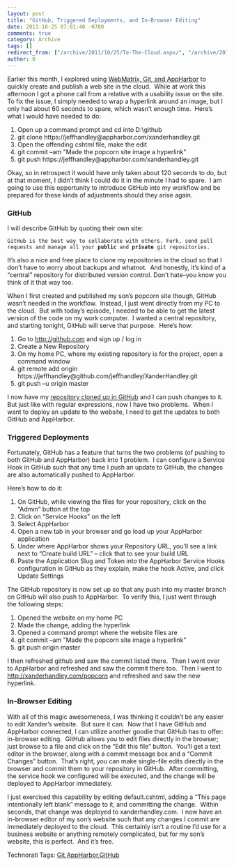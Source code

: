 ```yaml
---
layout: post
title: "GitHub, Triggered Deployments, and In-Browser Editing"
date: 2011-10-25 07:01:40 -0700
comments: true
category: Archive
tags: []
redirect_from: ["/archive/2011/10/25/To-The-Cloud.aspx/", "/archive/2011/10/25/to-the-cloud.aspx"]
author: 0
---
```

<!-- more -->
<p>Earlier this month, I explored using <a href="http://jeffhandley.com/archive/2011/10/08/WebMatrix-Git-AppHarbor.aspx" target="_blank">WebMatrix, Git, and AppHarbor</a> to quickly create and publish a web site in the cloud.  While at work this afternoon I got a phone call from a relative with a usability issue on the site.  To fix the issue, I simply needed to wrap a hyperlink around an image, but I only had about 60 seconds to spare, which wasn’t enough time.  Here’s what I would have needed to do:</p>  <ol>   <li>Open up a command prompt and cd into D:\github </li>    <li>git clone https://jeffhandley@appharbor.com/xanderhandley.git </li>    <li>Open the offending cshtml file, make the edit </li>    <li>git commit –am "Made the popcorn site image a hyperlink" </li>    <li>git push https://jeffhandley@appharbor.com/xanderhandley.git </li> </ol>  <p>Okay, so in retrospect it would have only taken about 120 seconds to do, but at that moment, I didn’t think I could do it in the minute I had to spare.  I am going to use this opportunity to introduce GitHub into my workflow and be prepared for these kinds of adjustments should they arise again.</p>  <h3>GitHub</h3>  <p>I will describe GitHub by quoting their own site:</p>  <p><code>GitHub is the best way to collaborate with others. Fork, send pull requests and manage all your <strong>public</strong> and <strong>private</strong> git repositories.</code></p>  <p>It’s also a nice and free place to clone my repositories in the cloud so that I don’t have to worry about backups and whatnot.  And honestly, it’s kind of a “central” repository for distributed version control. Don’t hate–you know you think of it that way too.</p>  <p>When I first created and published my son’s popcorn site though, GitHub wasn’t needed in the workflow.  Instead, I just went directly from my PC to the cloud.  But with today’s episode, I needed to be able to get the latest version of the code on my work computer.  I wanted a central repository, and starting tonight, GitHub will serve that purpose.  Here’s how:</p>  <ol>   <li>Go to <a href="http://github.com">http://github.com</a> and sign up / log in </li>    <li>Create a New Repository </li>    <li>On my home PC, where my existing repository is for the project, open a command window </li>    <li>git remote add origin https://jeffhandley@github.com/jeffhandley/XanderHandley.git </li>    <li>git push –u origin master </li> </ol>  <p>I now have my <a href="https://github.com/jeffhandley/XanderHandley" target="_blank">repository cloned up in GitHub</a> and I can push changes to it.  But just like with regular expressions, now I have two problems.  When I want to deploy an update to the website, I need to get the updates to both GitHub and AppHarbor.</p>  <h3>Triggered Deployments</h3>  <p>Fortunately, GitHub has a feature that turns the two problems (of pushing to both GitHub and AppHarbor) back into 1 problem.  I can configure a Service Hook in GitHub such that any time I push an update to GitHub, the changes are also automatically pushed to AppHarbor.</p>  <p>Here’s how to do it:</p>  <ol>   <li>On GitHub, while viewing the files for your repository, click on the “Admin” button at the top </li>    <li>Click on “Service Hooks” on the left </li>    <li>Select AppHarbor </li>    <li>Open a new tab in your browser and go load up your AppHarbor application </li>    <li>Under where AppHarbor shows your Repository URL, you’ll see a link next to “Create build URL” – click that to see your build URL </li>    <li>Paste the Application Slug and Token into the AppHarbor Service Hooks configuration in GitHub as they explain, make the hook Active, and click Update Settings </li> </ol>  <p>The GitHub repository is now set up so that any push into my master branch on GitHub will also push to AppHarbor.  To verify this, I just went through the following steps:</p>  <ol>   <li>Opened the website on my home PC </li>    <li>Made the change, adding the hyperlink </li>    <li>Opened a command prompt where the website files are </li>    <li>git commit –am "Made the popcorn site image a hyperlink" </li>    <li>git push origin master </li> </ol>  <p>I then refreshed github and saw the commit listed there.  Then I went over to AppHarbor and refreshed and saw the commit there too.  Then I went to <a href="http://xanderhandley.com/popcorn">http://xanderhandley.com/popcorn</a> and refreshed and saw the new hyperlink.</p>  <h3>In-Browser Editing</h3>  <p>With all of this magic awesomeness, I was thinking it couldn’t be any easier to edit Xander’s website.  But sure it can.  Now that I have GitHub and AppHarbor connected, I can utilize another goodie that GitHub has to offer: in-browser editing.  GitHub allows you to edit files directly in the browser; just browse to a file and click on the “Edit this file” button.  You’ll get a text editor in the browser, along with a commit message box and a “Commit Changes” button.  That’s right, you can make single-file edits directly in the browser and commit them to your repository in GitHub.  After committing, the service hook we configured will be executed, and the change will be deployed to AppHarbor immediately.</p>  <p>I just exercised this capability by editing default.cshtml, adding a “This page intentionally left blank” message to it, and committing the change.  Within seconds, that change was deployed to xanderhandley.com.  I now have an in-browser editor of my son’s website such that any changes I commit are immediately deployed to the cloud.  This certainly isn’t a routine I’d use for a business website or anything remotely complicated, but for my son’s website, this is perfect.  And it’s free.</p>  <div style="padding-bottom: 0px; margin: 0px; padding-left: 0px; padding-right: 0px; display: inline; float: none; padding-top: 0px" id="scid:0767317B-992E-4b12-91E0-4F059A8CECA8:56d316fe-f345-4af7-8775-dfa5caea0bfe" class="wlWriterEditableSmartContent">Technorati Tags: <a href="http://technorati.com/tags/Git" rel="tag">Git</a>,<a href="http://technorati.com/tags/AppHarbor" rel="tag">AppHarbor</a>,<a href="http://technorati.com/tags/GitHub" rel="tag">GitHub</a></div>


